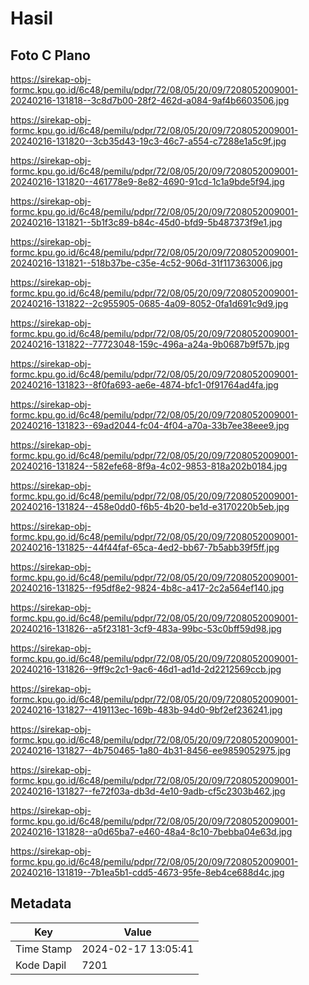 # Hasil

## Foto C Plano

https://sirekap-obj-formc.kpu.go.id/6c48/pemilu/pdpr/72/08/05/20/09/7208052009001-20240216-131818--3c8d7b00-28f2-462d-a084-9af4b6603506.jpg

https://sirekap-obj-formc.kpu.go.id/6c48/pemilu/pdpr/72/08/05/20/09/7208052009001-20240216-131820--3cb35d43-19c3-46c7-a554-c7288e1a5c9f.jpg

https://sirekap-obj-formc.kpu.go.id/6c48/pemilu/pdpr/72/08/05/20/09/7208052009001-20240216-131820--461778e9-8e82-4690-91cd-1c1a9bde5f94.jpg

https://sirekap-obj-formc.kpu.go.id/6c48/pemilu/pdpr/72/08/05/20/09/7208052009001-20240216-131821--5b1f3c89-b84c-45d0-bfd9-5b487373f9e1.jpg

https://sirekap-obj-formc.kpu.go.id/6c48/pemilu/pdpr/72/08/05/20/09/7208052009001-20240216-131821--518b37be-c35e-4c52-906d-31f117363006.jpg

https://sirekap-obj-formc.kpu.go.id/6c48/pemilu/pdpr/72/08/05/20/09/7208052009001-20240216-131822--2c955905-0685-4a09-8052-0fa1d691c9d9.jpg

https://sirekap-obj-formc.kpu.go.id/6c48/pemilu/pdpr/72/08/05/20/09/7208052009001-20240216-131822--77723048-159c-496a-a24a-9b0687b9f57b.jpg

https://sirekap-obj-formc.kpu.go.id/6c48/pemilu/pdpr/72/08/05/20/09/7208052009001-20240216-131823--8f0fa693-ae6e-4874-bfc1-0f91764ad4fa.jpg

https://sirekap-obj-formc.kpu.go.id/6c48/pemilu/pdpr/72/08/05/20/09/7208052009001-20240216-131823--69ad2044-fc04-4f04-a70a-33b7ee38eee9.jpg

https://sirekap-obj-formc.kpu.go.id/6c48/pemilu/pdpr/72/08/05/20/09/7208052009001-20240216-131824--582efe68-8f9a-4c02-9853-818a202b0184.jpg

https://sirekap-obj-formc.kpu.go.id/6c48/pemilu/pdpr/72/08/05/20/09/7208052009001-20240216-131824--458e0dd0-f6b5-4b20-be1d-e3170220b5eb.jpg

https://sirekap-obj-formc.kpu.go.id/6c48/pemilu/pdpr/72/08/05/20/09/7208052009001-20240216-131825--44f44faf-65ca-4ed2-bb67-7b5abb39f5ff.jpg

https://sirekap-obj-formc.kpu.go.id/6c48/pemilu/pdpr/72/08/05/20/09/7208052009001-20240216-131825--f95df8e2-9824-4b8c-a417-2c2a564ef140.jpg

https://sirekap-obj-formc.kpu.go.id/6c48/pemilu/pdpr/72/08/05/20/09/7208052009001-20240216-131826--a5f23181-3cf9-483a-99bc-53c0bff59d98.jpg

https://sirekap-obj-formc.kpu.go.id/6c48/pemilu/pdpr/72/08/05/20/09/7208052009001-20240216-131826--9ff9c2c1-9ac6-46d1-ad1d-2d2212569ccb.jpg

https://sirekap-obj-formc.kpu.go.id/6c48/pemilu/pdpr/72/08/05/20/09/7208052009001-20240216-131827--419113ec-169b-483b-94d0-9bf2ef236241.jpg

https://sirekap-obj-formc.kpu.go.id/6c48/pemilu/pdpr/72/08/05/20/09/7208052009001-20240216-131827--4b750465-1a80-4b31-8456-ee9859052975.jpg

https://sirekap-obj-formc.kpu.go.id/6c48/pemilu/pdpr/72/08/05/20/09/7208052009001-20240216-131827--fe72f03a-db3d-4e10-9adb-cf5c2303b462.jpg

https://sirekap-obj-formc.kpu.go.id/6c48/pemilu/pdpr/72/08/05/20/09/7208052009001-20240216-131828--a0d65ba7-e460-48a4-8c10-7bebba04e63d.jpg

https://sirekap-obj-formc.kpu.go.id/6c48/pemilu/pdpr/72/08/05/20/09/7208052009001-20240216-131819--7b1ea5b1-cdd5-4673-95fe-8eb4ce688d4c.jpg


## Metadata

| Key        | Value               |
| ---------- | ------------------- |
| Time Stamp | 2024-02-17 13:05:41 |
| Kode Dapil | 7201                |



